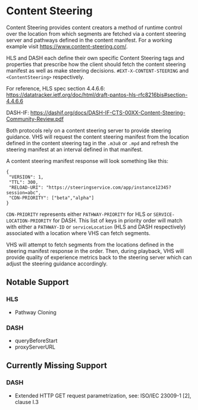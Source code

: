# Content Steering

Content Steering provides content creators a method of runtime control over
the location from which segments are fetched via a content steering server and
pathways defined in the content manifest. For a working example visit
https://www.content-steering.com/.

HLS and DASH each define their own specific Content Steering tags and properties
that prescribe how the client should fetch the content steering manifest as well
as make steering decisions. `#EXT-X-CONTENT-STEERING` and `<ContentSteering>` respectively.

For reference, HLS spec section 4.4.6.6:
https://datatracker.ietf.org/doc/html/draft-pantos-hls-rfc8216bis#section-4.4.6.6

DASH-IF:
https://dashif.org/docs/DASH-IF-CTS-00XX-Content-Steering-Community-Review.pdf

Both protocols rely on a content steering server to provide steering guidance.
VHS will request the content steering manifest from the location defined in the
content steering tag in the `.m3u8` or `.mpd` and refresh the steering manifest
at an interval defined in that manifest.

A content steering manifest response will look something like this:
```
{
 "VERSION": 1,
 "TTL": 300,
 "RELOAD-URI": "https://steeringservice.com/app/instance12345?session=abc",
 "CDN-PRIORITY": ["beta","alpha"]
}
```
`CDN-PRIORITY` represents either `PATHWAY-PRIORITY` for HLS or `SERVICE-LOCATION-PRIORITY` for DASH. This list of keys in priority order will match with either a `PATHWAY-ID` or `serviceLocation` (HLS and DASH respectively) associated with a location where VHS can fetch segments.

VHS will attempt to fetch segments from the locations defined in the steering manifest response in the order. Then, during playback, VHS will provide quality of experience metrics back to the steering server which can adjust the steering guidance accordingly.

## Notable Support

### HLS
 * Pathway Cloning
### DASH
 * queryBeforeStart
 * proxyServerURL

## Currently Missing Support

### DASH
 * Extended HTTP GET request parametrization, see: ISO/IEC 23009-1 [2], clause I.3